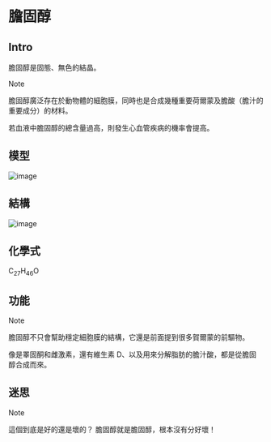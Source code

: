 # 膽固醇
## Intro
膽固醇是固態、無色的結晶。

> [!NOTE]
> 膽固醇廣泛存在於動物體的細胞膜，同時也是合成幾種重要荷爾蒙及膽酸（膽汁的重要成分）的材料。
>
> 若血液中膽固醇的總含量過高，則發生心血管疾病的機率會提高。

## 模型
![image](https://github.com/user-attachments/assets/d4abf075-1791-401b-a7b5-3fd12d224557)

## 結構
![image](https://github.com/user-attachments/assets/318d9c80-b11a-4aaf-94a9-a2fba7cc62fd)

## 化學式
C<sub>27</sub>H<sub>46</sub>O

## 功能

> [!NOTE]
> 膽固醇不只會幫助穩定細胞膜的結構，它還是前面提到很多賀爾蒙的前驅物。
>
> 像是睪固酮和雌激素，還有維生素 D、以及用來分解脂肪的膽汁酸，都是從膽固醇合成而來。

## 迷思

> [!NOTE]
> 這個到底是好的還是壞的？
> 膽固醇就是膽固醇，根本沒有分好壞！
